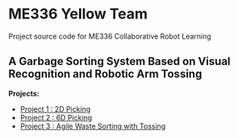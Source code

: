 # ME336 Yellow Team

Project source code for ME336 Collaborative Robot Learning

## A Garbage Sorting System Based on Visual Recognition and Robotic Arm Tossing

**Projects:**
* [Project 1 : 2D Picking](README_PROJECT_1.md)
* [Project 2 : 6D Picking](README_PROJECT_2.md)
* [Project 3 : Agile Waste Sorting with Tossing](/projects/ME336_Report.pdf)
